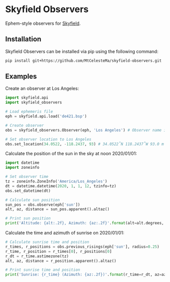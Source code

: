 # Skyfield Observers
Ephem-style observers for [Skyfield](https://rhodesmill.org/skyfield/).

## Installation
Skyfield Observers can be installed via pip using the following command:
```bash
pip install git+https://github.com/MtCelesteMa/skyfield-observers.git
```

## Examples
Create an observer at Los Angeles:
```python
import skyfield.api
import skyfield_observers

# Load ephemeris file
eph = skyfield.api.load('de421.bsp')

# Create observer
obs = skyfield_observers.Observer(eph, 'Los Angeles') # Observer name is optional and does not affect functionality

# Set observer location to Los Angeles
obs.set_location(34.0522, -118.2437, 93) # 34.0522˚N 118.2437˚W 93.0 m
```

Calculate the position of the sun in the sky at noon 2020/01/01:
```python
import datetime
import zoneinfo

# Set observer time
tz = zoneinfo.ZoneInfo('America/Los_Angeles')
dt = datetime.datetime(2020, 1, 1, 12, tzinfo=tz)
obs.set_datetime(dt)

# Calculate sun position
sun_pos = obs.observe(eph['sun'])
alt, az, distance = sun_pos.apparent().altaz()

# Print sun position
print('Altitude: {alt:.2f}, Azimuth: {az:.2f}'.format(alt=alt.degrees, az=az.degrees))
```

Calculate the time and azimuth of sunrise on 2020/01/01:
```python
# Calculate sunrise time and position
r_times, r_positions = obs.previous_risings(eph['sun'], radius=0.25)
r_time, r_position = r_times[0], r_positions[0]
r_dt = r_time.astimezone(tz)
alt, az, distance = r_position.apparent().altaz()

# Print sunrise time and position
print('Sunrise: {r_time} (Azimuth: {az:.2f})'.format(r_time=r_dt, az=az.degrees))
```
